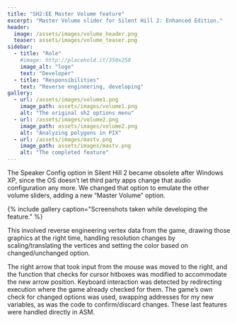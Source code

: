 ```yaml
---
title: "SH2:EE Master Volume feature"
excerpt: "Master Volume slider for Silent Hill 2: Enhanced Edition."
header:
  image: /assets/images/volume_header.png
  teaser: assets/images/volume_teaser.png
sidebar:
  - title: "Role"
    #image: http://placehold.it/350x250
    image_alt: "logo"
    text: "Developer"
  - title: "Responsibilities"
    text: "Reverse engineering, developing"
gallery:
  - url: /assets/images/volume1.png
    image_path: assets/images/volume1.png
    alt: "The original sh2 options menu"
  - url: /assets/images/volume2.png
    image_path: assets/images/volume2.png
    alt: "Analyzing polygons in PIX"
  - url: /assets/images/mastv.png
    image_path: assets/images/mastv.png
    alt: "The completed feature"
---
```


The Speaker Config option in Silent Hill 2 became obsolete after Windows XP, since the OS doesn’t let third party apps change that audio configuration any more.
We changed that option to emulate the other volume sliders, adding a new “Master Volume” option.

{% include gallery caption="Screenshots taken while developing the feature." %}

This involved reverse engineering vertex data from the game, drawing those graphics at the right time, handling resolution changes by scaling/translating the vertices and setting the color based on changed/unchanged option.

The right arrow that took input from the mouse was moved to the right, and the function that checks for cursor hitboxes was modified to accommodate the new arrow position. Keyboard interaction was detected by redirecting execution where the game already checked for them.
The game’s own check for changed options was used, swapping addresses for my new variables, as was the code to confirm/discard changes. These last features were handled directly in ASM.